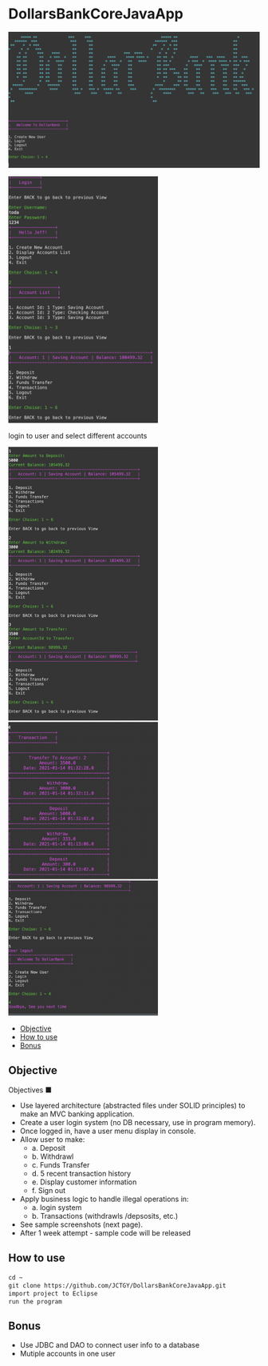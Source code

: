 # DollarsBankCoreJavaApp
![](images/MainMenu.png)
<div>
<img src="https://github.com/JCTGY/DollarsBankCoreJavaApp/raw/main/images/LoginToAccount.png" width=300>
 <div>
  <p>login to user and select different accounts</p>
 </div>
 </div>
<img src="https://github.com/JCTGY/DollarsBankCoreJavaApp/raw/main/images/Actions.png" width=300>
<br>

<img src="https://github.com/JCTGY/DollarsBankCoreJavaApp/raw/main/images/Transactions.png" width=300>
<br>

<img src="https://github.com/JCTGY/DollarsBankCoreJavaApp/raw/main/images/LogoutExit.png" width=300>

* [Objective](#objective)
* [How to use](#how-to-use)
* [Bonus](#bonus)

## Objective
Objectives ■
- Use layered architecture (abstracted files under SOLID principles) to make an MVC banking application.
- Create a user login system (no DB necessary, use in program memory).
- Once logged in, have a user menu display in console.
- Allow user to make:
  * a. Deposit
  * b. Withdrawl
  * c. Funds Transfer
  * d. 5 recent transaction history
  * e. Display customer information
  * f. Sign out
- Apply business logic to handle illegal operations in:
  * a. login system
  * b. Transactions (withdrawls /depsosits, etc.)
- See sample screenshots (next page).
- After 1 week attempt - sample code will be released

## How to use

```
cd ~
git clone https://github.com/JCTGY/DollarsBankCoreJavaApp.git
import project to Eclipse
run the program
```

## Bonus
- Use JDBC and DAO to connect user info to a database
- Mutiple accounts in one user 
